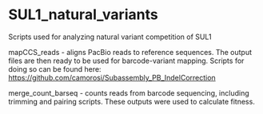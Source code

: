 # SUL1_natural_variants
Scripts used for analyzing natural variant competition of SUL1


mapCCS_reads - aligns PacBio reads to reference sequences. The output files are then ready to be used for barcode-variant mapping. Scripts for doing so can be found here: https://github.com/camorosi/Subassembly_PB_IndelCorrection

merge_count_barseq - counts reads from barcode sequencing, including trimming and pairing scripts. These outputs were used to calculate fitness.
